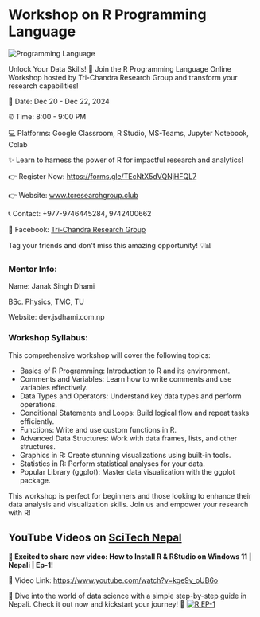 # Workshop on R Programming Language
![Programming Language](https://github.com/user-attachments/assets/ec425311-fc76-4c8b-889a-0250931ece99)

Unlock Your Data Skills! 🚀
Join the R Programming Language Online Workshop hosted by Tri-Chandra Research Group and transform your research capabilities!

📅 Date: Dec 20 - Dec 22, 2024

⏰ Time: 8:00 - 9:00 PM

💻 Platforms: Google Classroom, R Studio, MS-Teams, Jupyter Notebook, Colab

✨ Learn to harness the power of R for impactful research and analytics!

👉 Register Now: https://forms.gle/TEcNtX5dVQNjHFQL7

👉 Website: www.tcresearchgroup.club

📞 Contact: +977-9746445284, 9742400662

📍 Facebook: [Tri-Chandra Research Group](https://www.facebook.com/TriChandraResearchGroup)

Tag your friends and don't miss this amazing opportunity! 💡📊

### Mentor Info:
Name: Janak Singh Dhami

BSc. Physics, TMC, TU

Website: dev.jsdhami.com.np

### Workshop Syllabus:
This comprehensive workshop will cover the following topics:
- Basics of R Programming: Introduction to R and its environment.
- Comments and Variables: Learn how to write comments and use variables effectively.
- Data Types and Operators: Understand key data types and perform operations.
- Conditional Statements and Loops: Build logical flow and repeat tasks efficiently.
- Functions: Write and use custom functions in R.
- Advanced Data Structures: Work with data frames, lists, and other structures.
- Graphics in R: Create stunning visualizations using built-in tools.
- Statistics in R: Perform statistical analyses for your data.
- Popular Library (ggplot): Master data visualization with the ggplot package.

This workshop is perfect for beginners and those looking to enhance their data analysis and visualization skills. Join us and empower your research with R!

## YouTube Videos on [SciTech Nepal](https://www.youtube.com/@SciTechNepal?sub_confirmation=1)
**🚀 Excited to share new video: How to Install R & RStudio on Windows 11 | Nepali | Ep-1!** 

🔗 Video Link: https://www.youtube.com/watch?v=kge9v_oUB6o

🎥 Dive into the world of data science with a simple step-by-step guide in Nepali. Check it out now and kickstart your journey! 🌟 
[![R EP-1](https://github.com/user-attachments/assets/f82d991a-4296-4ba2-9463-6af5bc140546)](https://www.youtube.com/watch?v=kge9v_oUB6o)


